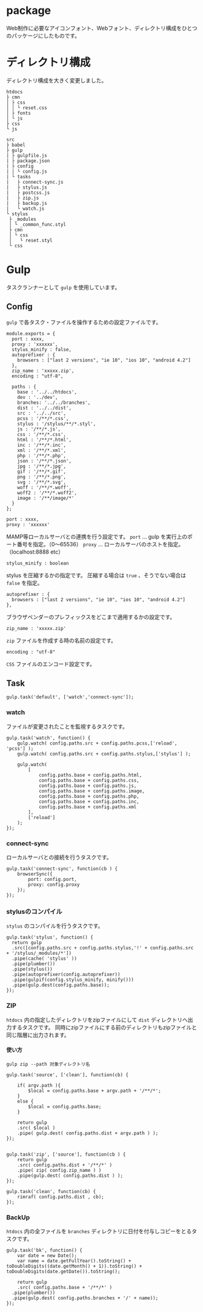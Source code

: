 # package
Web制作に必要なアイコンフォント、Webフォント、ディレクトリ構成をひとつのパッケージにしたものです。

# ディレクトリ構成
ディレクトリ構成を大きく変更しました。

```
htdocs
├ cmn
│ ├ css
│ │ └ reset.css
│ ├ fonts
│ └ js
├ css
└ js

src
├ babel
├ gulp
| ├ gulpfile.js
| ├ package.json
| ├ config
| | └ config.js
| └ tasks
|   ├ connect-sync.js
|   ├ stylus.js
|   ├ postcss.js
|   ├ zip.js
|   ├ backup.js
|   └ watch.js
└ stylus
 ├ _modules
 │ └ _common_func.styl
 ├ cmn
 │ └ css
 │   └ reset.styl
 └ css
```

# Gulp
タスクランナーとして `gulp` を使用しています。

## Config
`gulp` で各タスク・ファイルを操作するための設定ファイルです。

```
module.exports = {
  port : xxxx,
  proxy : 'xxxxxx',
  stylus_minify : false,
  autoprefixer : {
    browsers : ["last 2 versions", "ie 10", "ios 10", "android 4.2"]
  },
  zip_name : 'xxxxx.zip',
  encoding : "utf-8",

  paths : {
    base : '../../htdocs',
    dev : '../dev',
    branches: '../../branches',
    dist : '../../dist',
    src : '../../src',
    pcss : '/**/*.css',
    stylus : '/stylus/**/*.styl',
    js : '/**/*.js',
    css : '/**/*.css',
    html : '/**/*.html',
    inc : '/**/*.inc',
    xml : '/**/*.xml',
    php : '/**/*.php',
    json : '/**/*.json',
    jpg : '/**/*.jpg',
    gif : '/**/*.gif',
    png : '/**/*.png',
    svg : '/**/*.svg',
    woff : '/**/*.woff',
    woff2 : '/**/*.woff2',
    image : '/**/image/*'
  }
};
```

```
port : xxxx,
proxy : 'xxxxxx'
```
MAMP等ローカルサーバとの連携を行う設定です。
`port` ... gulp を実行上のポート番号を指定。（0〜65536）
`proxy` ... ローカルサーバのホストを指定。（localhost:8888 etc）

```
stylus_minify : boolean
```
stylus を圧縮するかの指定です。
圧縮する場合は `true` 、そうでない場合は `false` を指定。

```
autoprefixer : {
  browsers : ["last 2 versions", "ie 10", "ios 10", "android 4.2"]
},
```
ブラウザベンダーのプレフィックスをどこまで適用するかの設定です。

```
zip_name : 'xxxxx.zip'
```
`zip` ファイルを作成する時の名前の設定です。

```
encoding : "utf-8"
```
`CSS` ファイルのエンコード設定です。

## Task
```
gulp.task('default', ['watch','connect-sync']);
```

### watch
ファイルが変更されたことを監視するタスクです。

```
gulp.task('watch', function() {
	gulp.watch( config.paths.src + config.paths.pcss,['reload', 'pcss'] );
	gulp.watch( config.paths.src + config.paths.stylus,['stylus'] );

	gulp.watch(
		[
			config.paths.base + config.paths.html,
			config.paths.base + config.paths.css,
			config.paths.base + config.paths.js,
			config.paths.base + config.paths.image,
			config.paths.base + config.paths.php,
			config.paths.base + config.paths.inc,
			config.paths.base + config.paths.xml
		],
		['reload']
	);
});
```
### connect-sync
ローカルサーバとの接続を行うタスクです。

```
gulp.task('connect-sync', function(cb ) {
	browserSync({
		port: config.port,
		proxy: config.proxy
	});
});
```

### stylusのコンパイル
`stylus` のコンパイルを行うタスクです。

```
gulp.task('stylus', function() {
  return gulp
  .src([config.paths.src + config.paths.stylus,'!' + config.paths.src + '/stylus/_modules/*'])
  .pipe(cache( 'stylus' ))
  .pipe(plumber())
  .pipe(stylus())
  .pipe(autoprefixer(config.autoprefixer))
  .pipe(gulpif(config.stylus_minify, minify()))
  .pipe(gulp.dest(config.paths.base));
});

```

### ZIP
`htdocs` 内の指定したディレクトリをzipファイルにして `dist` ディレクトリへ出力するタスクです。
同時にzipファイルにする前のディレクトリもzipファイルと同じ階層に出力されます。

#### 使い方
```
gulp zip --path 対象ディレクトリ名
```

```
gulp.task('source', ['clean'], function(cb) {

	if( argv.path ){
	 	$local = config.paths.base + argv.path + '/**/*';
	}
	else {
		$local = config.paths.base;
	}

	return gulp
	.src( $local )
	.pipe( gulp.dest( config.paths.dist + argv.path ) );
});


gulp.task('zip', ['source'], function(cb ) {
	return gulp
	.src( config.paths.dist + '/**/*' )
	.pipe( zip( config.zip_name ) )
	.pipe(gulp.dest( config.paths.dist ) );
});

gulp.task('clean', function(cb) {
	rimraf( config.paths.dist , cb);
});
```

### BackUp
`htdocs` 内の全ファイルを `branches` ディレクトリに日付を付与しコピーをとるタスクです。

```
gulp.task('bk', function() {
	var date = new Date();
	var name = date.getFullYear().toString() + toDoubleDigits((date.getMonth() + 1)).toString() + toDoubleDigits(date.getDate()).toString();

	return gulp
	.src( config.paths.base + '/**/*' )
  .pipe(plumber())
  .pipe(gulp.dest( config.paths.branches + '/' + name));
});
```
